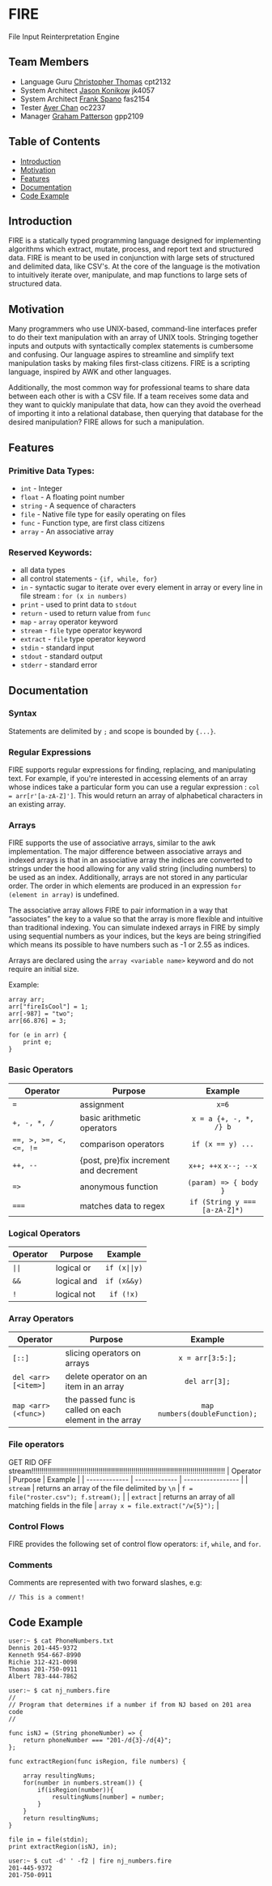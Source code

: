 # FIRE
File Input Reinterpretation Engine

## Team Members

* Language Guru [Christopher Thomas](https://github.com/lord-left) cpt2132
* System Architect [Jason Konikow](https://github.com/jkon1513) jk4057
* System Architect [Frank Spano](https://github.com/fspano118) fas2154
* Tester [Ayer Chan](https://github.com/ochan4) oc2237
* Manager [Graham Patterson](https://github.com/pattersongp) gpp2109

## Table of Contents
* [Introduction](#introduction)
* [Motivation](#motivation)
* [Features](#features)
* [Documentation](#documentation)
* [Code Example](#codeexample)

## Introduction

FIRE is a statically typed programming language designed for implementing algorithms which extract, mutate, process, and report text and structured data. FIRE is meant to be used in conjunction with large sets of structured and delimited data, like CSV's. At the core of the language is the motivation to intuitively iterate over, manipulate, and map functions to large sets of structured data.

## Motivation

Many programmers who use UNIX-based, command-line interfaces prefer to do their text manipulation with an array of UNIX tools. Stringing together inputs and outputs with syntactically complex statements is cumbersome and confusing. Our language aspires to streamline and simplify text manipulation tasks by making files first-class citizens. FIRE is a scripting language, inspired by AWK and other languages.

Additionally, the most common way for professional teams to share data between each other is with a CSV file. If a team receives some data and they want to quickly manipulate that data, how can they avoid the overhead of importing it into a relational database, then querying that database for the desired manipulation? FIRE allows for such a manipulation.

## Features

### Primitive Data Types:

* `int` - Integer
* `float` - A floating point number
* `string` - A sequence of characters
* `file` - Native file type for easily operating on files
* `func` - Function type, are first class citizens
* `array` - An associative array

### Reserved Keywords:

* all data types
* all control statements - `{if, while, for}`
* `in` - syntactic sugar to iterate over every element in array or every line in file stream : `for (x in numbers)`
* `print` - used to print data to `stdout`
* `return` - used to return value from `func`
* `map` - `array` operator keyword
* `stream` - `file` type operator keyword
* `extract` - `file` type operator keyword
* `stdin` - standard input
* `stdout` - standard output
* `stderr` - standard error

<div style="page-break-after: always;"></div>

## Documentation

### Syntax

Statements are delimited by `;` and scope is bounded by `{...}`.

### Regular Expressions

FIRE supports regular expressions for finding, replacing, and manipulating text. For example, if you're interested in accessing elements of an array whose indices take a particular form you can use a regular expression : `col = arr[r'[a-zA-Z]']`. This would return an array of alphabetical characters in an existing array. 

### Arrays

FIRE supports the use of associative arrays, similar to the awk implementation. The major difference between associative arrays and indexed arrays is that in an associative array the indices are converted to strings under the hood allowing for any valid string (including numbers) to be used as an index. Additionally, arrays are not stored in any particular order. The order in which elements are produced in an expression `for (element in array)` is undefined.

The associative array allows FIRE to pair information in a way that “associates” the key to a value so that the array is more flexible and intuitive than traditional indexing. You can simulate indexed arrays in FIRE by simply using sequential numbers as your indices, but the keys are being stringified which means its possible to have numbers such as -1 or 2.55 as indices.

Arrays are declared using the `array <variable name>` keyword and do not require an initial size.

Example:

```
array arr;
arr["fireIsCool"] = 1;
arr[-987] = "two";
arr[66.876] = 3;

for (e in arr) {
	print e;
}
```

### Basic Operators

| Operator             | Purpose                    | Example |
| ------------ | -------------- | :---------: |
|`=`                   | assignment                 |`x=6`   |
| `+, -, *, /`         | basic arithmetic operators | `x = a {+, -, *, /} b` |
|`==, >, >=, <, <=, !=`| comparison operators | `if (x == y) ...` |
|`++, --`              | {post, pre}fix increment and decrement        | `x++; ++x` `x--; --x`|
|`=>`                  | anonymous function | `(param) => { body }`|
| `===`                | matches data to regex      | `if (String y === [a-zA-Z]*)`|

### Logical Operators
| Operator     | Purpose        | Example |
| -------------| -------------- | :-------------:   |
| `\|\|`       | logical or     | `if (x\|\|y)`    |
| `&&`         | logical and    | `if (x&&y)`        |
| `!`          | logical not    | `if (!x)`          |

### Array Operators

| Operator      | Purpose       | Example |
| ------------- | ------------- | :--------------: |
| `[::]`        | slicing operators on arrays | `x = arr[3:5:];` |
| `del <arr>[<item>]`   | delete operator on an item in an array |  `del arr[3];` |
| `map <arr>(<func>)` | the passed func is called on each element in the array | `map numbers(doubleFunction);`|

<div style="page-break-after: always;"></div>

### File operators

GET RID OFF stream!!!!!!!!!!!!!!!!!!!!!!!!!!!!!!!!!!!!!!!!!!!!!!!!!!!!!!!!!!!!!!!!!!!!!!!!!!!!!!!!!!!!!!!!!!!!!!!
| Operator      | Purpose       | Example |
| ------------- | ------------- | ----------------- |
| `stream`        | returns an array of the file delimited by `\n` | `f = file("roster.csv"); f.stream();` |
| `extract`       | returns an array of all matching fields in the file | `array x = file.extract("/w{5}");` |

### Control Flows

FIRE provides the following set of control flow operators: `if`, `while`, and `for`.

### Comments

Comments are represented with two forward slashes, e.g:

```
// This is a comment!
```
<div style="page-break-after: always;"></div>

## Code Example

```
user:~ $ cat PhoneNumbers.txt
Dennis 201-445-9372
Kenneth 954-667-8990
Richie 312-421-0098
Thomas 201-750-0911
Albert 783-444-7862

user:~ $ cat nj_numbers.fire
//
// Program that determines if a number if from NJ based on 201 area code
//

func isNJ = (String phoneNumber) => {
    return phoneNumber === "201-/d{3}-/d{4}";
};

func extractRegion(func isRegion, file numbers) {
	
	array resultingNums;
    for(number in numbers.stream()) {
        if(isRegion(number)){
            resultingNums[number] = number;
        }
    }
    return resultingNums;
}

file in = file(stdin);
print extractRegion(isNJ, in);

user:~ $ cut -d' ' -f2 | fire nj_numbers.fire
201-445-9372
201-750-0911
```

